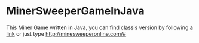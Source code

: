 # MinerSweeperGameInJava
This Miner Game written in Java, you can find classis version by following [a link](http://minesweeperonline.com/#) or just type http://minesweeperonline.com/#
